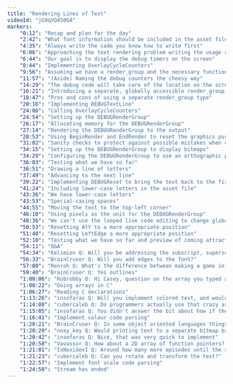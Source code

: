 ```yaml
---
title: "Rendering Lines of Text"
videoId: "jG9qVQ450GA"
markers:
    "0:12": "Recap and plan for the day"
    "2:42": "What font information should be included in the asset file? Let's write the usage code first"
    "4:35": "Always write the code you know how to write first"
    "6:06": "Approaching the text rendering problem writing the usage code first"
    "6:44": "Our goal is to display the debug timers on the screen"
    "8:44": "Implementing OverlayCycleCounters"
    "9:56": "Assuming we have a render_group and the necessary functions to write strings to it"
    "11:57": "(Aside) Naming the debug counters the cheesy way"
    "14:29": "The debug code will take care of the location on the screen of the debug strings"
    "16:21": "Introducing a separate, globally accessible render_group for debug output"
    "18:47": "Pros and cons of using a separate render_group type"
    "20:16": "Implementing DEBUGTextLine"
    "24:06": "Calling OverlayCycleCounters"
    "24:54": "Setting up the DEBUGRenderGroup"
    "26:17": "Allocating memory for the DEBUGRenderGroup"
    "27:14": "Rendering the DEBUGRenderGroup to the output"
    "28:53": "Using BeginRender and EndRender to reset the graphics push_buffer_size and avoid recreating render groups"
    "31:02": "Sanity checks to protect against possible mistakes when calling or failing to call BeginRender and EndRender"
    "34:15": "Setting up the DEBUGRenderGroup to display bitmaps"
    "34:29": "Configuring the DEBUGRenderGroup to use an orthographic projection"
    "36:03": "Testing what we have so far"
    "36:51": "Drawing a line of letters"
    "37:49": "Advancing to the next line"
    "39:22": "Implementing DEBUGReset to bring the text back to the first line"
    "41:24": "Including lower-case letters in the asset file"
    "43:36": "We have lower-case letters"
    "43:53": "Special-casing spaces"
    "44:55": "Moving the text to the top-left corner"
    "46:10": "Using pixels as the unit for the DEBUGRenderGroup"
    "48:36": "We can't use the looped live code editing to change global variables"
    "50:53": "Resetting AtY to a more appropriate position"
    "51:40": "Resetting LeftEdge a more appropriate position"
    "52:10": "Testing what we have so far and preview of coming attractions"
    "54:11": "Q&A"
    "54:34": "Kelimion Q: Will you be addressing the subscript, superscript, en-space, em-space and other types of space tomorrow as well?"
    "56:33": "BrainCruser Q: Will you add edges to the font?"
    "57:00": "Renroh Q: What's the difference between making a game in C++ and making a game in Java?"
    "59:40": "BrainCruser Q: Yes outlines"
    "1:00:06": "Robrobby Q: Hi Casey, question on the array you typed and pulled out again: u32 char[ ][ 2 ] <-- Is this an array with pairs of u32's? I would have expected u32[ [ ], [ ] ]"
    "1:00:22": "Doing arrays in C"
    "1:06:27": "Reading C declarations"
    "1:13:26": "insofaras Q: Will you implement colored text, and would the color info be embedded in the text itself like Quake used to use ^1 for red?"
    "1:14:08": "cubercaleb Q: Do programmers actually use that crazy array semantics that you just showed off?"
    "1:15:05": "insofaras Q: You didn't answer the bit about how if the color info would be embedded in the text as control codes or not"
    "1:16:41": "Implement colour code parsing"
    "1:20:21": "BrainCruser Q: In some object oriented languages things can become that complicated"
    "1:20:29": "noxy_key Q: Would printing text to a separate bitmap background be easier than putting it straight on top of the game background?"
    "1:20:42": "insofaras Q: Nice, that was very quick to implement"
    "1:20:50": "Vavassor Q: How about a 2D array of function pointers? Might have been why a few of those variants didn't compile because it thought you were declaring a function pointer array (*Foo)"
    "1:21:01": "IxNoxidexI Q: Around how many more episodes until the switch from software rendering to hardware rendering?"
    "1:21:23": "cubercaleb Q: Can you rotate and transform the text?"
    "1:22:57": "Implement font scale code parsing"
    "1:24:50": "Stream has ended"
---
```

